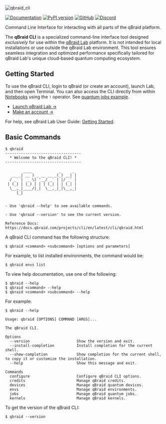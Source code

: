 <img width="full" alt="qbraid_cli" src="https://qbraid-static.s3.amazonaws.com/logos/qbraid-cli-banner.png">

[![Documentation](https://img.shields.io/badge/Documentation-DF0982)](https://docs.qbraid.com/projects/cli/en/stable/guide/overview.html)
[![PyPI version](https://img.shields.io/pypi/v/qbraid-cli.svg?color=blue)](https://pypi.org/project/qbraid-cli/)
[![GitHub](https://img.shields.io/badge/issue_tracking-github-blue?logo=github)](https://github.com/qBraid/qBraid-Lab/issues)
[![Discord](https://img.shields.io/discord/771898982564626445.svg?color=pink)](https://discord.gg/KugF6Cnncm)

Command Line Interface for interacting with all parts of the qBraid platform.

The **qBraid CLI** is a specialized command-line interface tool designed *exclusively* for use within the [qBraid Lab](https://docs.qbraid.com/projects/lab/en/latest/lab/overview.html) platform. It is not intended for local installations or use outside the qBraid Lab environment. This tool ensures seamless integration and optimized performance specifically tailored for qBraid Lab's unique cloud-based quantum computing ecosystem.

## Getting Started

To use the qBraid CLI, login to qBraid (or create an account), launch Lab, and then open Terminal. You can also access the CLI directly from within [Notebooks](https://docs.qbraid.com/projects/lab/en/latest/lab/notebooks.html) using the ``!`` operator. See [quantum jobs example](https://github.com/qBraid/qbraid-lab-demo/blob/045c7a8fbdcae66a7e64533dd9fe0e981dc02cf4/qbraid_lab/quantum_jobs/aws_quantum_jobs.ipynb).

- [Launch qBraid Lab &rarr;](https://lab.qbraid.com/)
- [Make an account &rarr;](https://account.qbraid.com/)

For help, see qBraid Lab User Guide: [Getting Started](https://docs.qbraid.com/projects/lab/en/latest/lab/getting_started.html).

## Basic Commands

```shell
$ qbraid
----------------------------------
  * Welcome to the qBraid CLI! * 
----------------------------------

        ____            _     _  
   __ _| __ ) _ __ __ _(_) __| | 
  / _` |  _ \| '__/ _` | |/ _` | 
 | (_| | |_) | | | (_| | | (_| | 
  \__,_|____/|_|  \__,_|_|\__,_| 
     |_|                         


- Use 'qbraid --help' to see available commands.

- Use 'qbraid --version' to see the current version.

Reference Docs: https://docs.qbraid.com/projects/cli/en/latest/cli/qbraid.html
```

A qBraid CLI command has the following structure:

```shell
$ qbraid <command> <subcommand> [options and parameters]
```

For example, to list installed environments, the command would be:

```shell
$ qbraid envs list
```

To view help documentation, use one of the following:

```shell
$ qbraid --help
$ qbraid <command> --help
$ qbraid <command> <subcommand> --help
```

For example:

```shell
$ qbraid --help

Usage: qbraid [OPTIONS] COMMAND [ARGS]...

The qBraid CLI.

Options
  --version                     Show the version and exit.
  --install-completion          Install completion for the current shell.
  --show-completion             Show completion for the current shell, to copy it or customize the installation.
  --help                        Show this message and exit.

Commands
  configure                     Configure qBraid CLI options.
  credits                       Manage qBraid credits.
  devices                       Manage qBraid quantum devices.
  envs                          Manage qBraid environments.
  jobs                          Manage qBraid quantum jobs.
  kernels                       Manage qBraid kernels.
```

To get the version of the qBraid CLI:

```shell
$ qbraid --version
```
